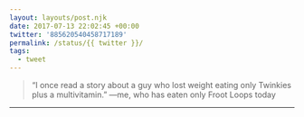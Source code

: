 ```yaml
---
layout: layouts/post.njk
date: 2017-07-13 22:02:45 +00:00
twitter: '885620540458717189'
permalink: /status/{{ twitter }}/
tags: 
  - tweet
---
```


> “I once read a story about a guy who lost weight eating only Twinkies plus a multivitamin.” —me, who has eaten only Froot Loops today

---
